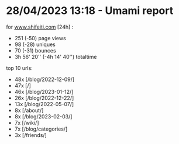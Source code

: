 # 28/04/2023 13:18 - Umami report
for www.shifeiti.com [24h] :

 - 251 (-50) page views
 - 98 (-28) uniques
 - 70 (-31) bounces
 - 3h 56' 20'' (-4h 14' 40'') totaltime


top 10 urls:
 - 48x [/blog/2022-12-09/]
 - 47x [/]
 - 46x [/blog/2023-01-12/]
 - 26x [/blog/2022-12-22/]
 - 13x [/blog/2022-05-07/]
 - 8x [/about/]
 - 8x [/blog/2023-02-03/]
 - 7x [/wiki/]
 - 7x [/blog/categories/]
 - 3x [/friends/]


